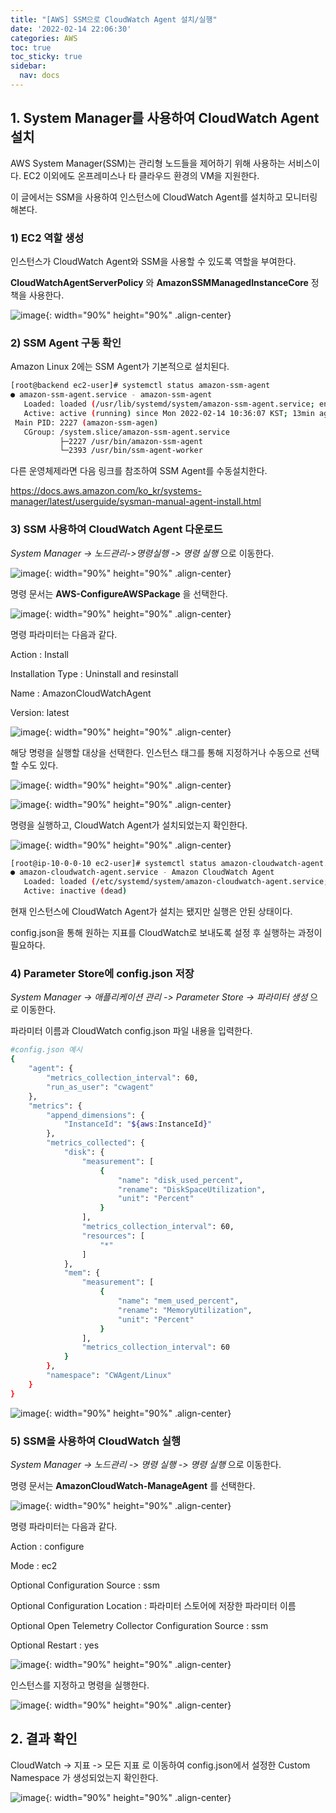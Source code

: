 ```yaml
---
title: "[AWS] SSM으로 CloudWatch Agent 설치/실행"
date: '2022-02-14 22:06:30'
categories: AWS
toc: true
toc_sticky: true
sidebar:
  nav: docs
---
```

## 1. System Manager를 사용하여 CloudWatch Agent 설치

AWS System Manager(SSM)는 관리형 노드들을 제어하기 위해 사용하는 서비스이다. EC2 이외에도 온프레미스나 타 클라우드 환경의 VM을 지원한다.

이 글에서는 SSM을 사용하여 인스턴스에 CloudWatch Agent를 설치하고 모니터링 해본다.



### 1) EC2 역할 생성

인스턴스가 CloudWatch Agent와 SSM을 사용할 수 있도록 역할을 부여한다. 

**CloudWatchAgentServerPolicy** 와 **AmazonSSMManagedInstanceCore** 정책을 사용한다.

![image](https://user-images.githubusercontent.com/60495897/153786251-8133f458-465c-43a4-8386-93f216de954b.png){: width="90%" height="90%" .align-center}



### 2) SSM Agent 구동 확인

Amazon Linux 2에는 SSM Agent가 기본적으로 설치된다. 

```bash
[root@backend ec2-user]# systemctl status amazon-ssm-agent
● amazon-ssm-agent.service - amazon-ssm-agent
   Loaded: loaded (/usr/lib/systemd/system/amazon-ssm-agent.service; enabled; vendor preset: enabled)
   Active: active (running) since Mon 2022-02-14 10:36:07 KST; 13min ago
 Main PID: 2227 (amazon-ssm-agen)
   CGroup: /system.slice/amazon-ssm-agent.service
           ├─2227 /usr/bin/amazon-ssm-agent
           └─2393 /usr/bin/ssm-agent-worker

```

다른 운영체제라면 다음 링크를 참조하여 SSM Agent를 수동설치한다.

https://docs.aws.amazon.com/ko_kr/systems-manager/latest/userguide/sysman-manual-agent-install.html





### 3) SSM 사용하여 CloudWatch Agent 다운로드

*System Manager -> 노드관리->명령실행 -> 명령 실행*  으로 이동한다.

![image](https://user-images.githubusercontent.com/60495897/153787463-a8a7dc4b-18ce-4616-82bc-af6d463608fe.png){: width="90%" height="90%" .align-center}



명령 문서는 **AWS-ConfigureAWSPackage** 을 선택한다.

![image](https://user-images.githubusercontent.com/60495897/153788378-eed4a1a0-2c7e-47aa-9559-29b792272ecb.png){: width="90%" height="90%" .align-center}



명령 파라미터는 다음과 같다.

Action : Install

Installation Type : Uninstall and resinstall

Name : AmazonCloudWatchAgent

Version: latest

![image](https://user-images.githubusercontent.com/60495897/153789675-8cf7fe85-a45c-4f27-8725-cc8eb929a9e3.png){: width="90%" height="90%" .align-center}



해당 명령을 실행할 대상을 선택한다. 인스턴스 태그를 통해 지정하거나 수동으로 선택할 수도 있다.

![image](https://user-images.githubusercontent.com/60495897/154063221-067d3bfc-e49a-4945-a390-9e518b9a7be6.png){: width="90%" height="90%" .align-center}

![image](https://user-images.githubusercontent.com/60495897/154063528-d3eb7841-eab4-4292-8d20-508d6d916454.png){: width="90%" height="90%" .align-center}



명령을 실행하고, CloudWatch Agent가 설치되었는지 확인한다.

![image](https://user-images.githubusercontent.com/60495897/153973854-a9457e28-85f0-4a12-a83f-71245287e2e3.png){: width="90%" height="90%" .align-center}

```bash
[root@ip-10-0-0-10 ec2-user]# systemctl status amazon-cloudwatch-agent.service
● amazon-cloudwatch-agent.service - Amazon CloudWatch Agent
   Loaded: loaded (/etc/systemd/system/amazon-cloudwatch-agent.service; disabled; vendor preset: disabled)
   Active: inactive (dead)
```



 현재 인스턴스에 CloudWatch Agent가 설치는 됐지만 실행은 안된 상태이다. 

config.json을 통해 원하는 지표를 CloudWatch로 보내도록 설정 후 실행하는 과정이 필요하다.



### 4) Parameter Store에 config.json 저장

*System Manager -> 애플리케이션 관리 -> Parameter Store -> 파라미터 생성* 으로 이동한다.

파라미터 이름과 CloudWatch config.json 파일 내용을 입력한다.

```bash
#config.json 예시
{
    "agent": {
        "metrics_collection_interval": 60,
        "run_as_user": "cwagent"
    },
    "metrics": {
        "append_dimensions": {
            "InstanceId": "${aws:InstanceId}"
        },
        "metrics_collected": {
            "disk": {
                "measurement": [
                    {
                        "name": "disk_used_percent",
                        "rename": "DiskSpaceUtilization",
                        "unit": "Percent"
                    }   
                ],
                "metrics_collection_interval": 60,
                "resources": [
                    "*"
                ]
            },
            "mem": {
                "measurement": [
                    {
                        "name": "mem_used_percent",
                        "rename": "MemoryUtilization",
                        "unit": "Percent"
                    }
                ],
                "metrics_collection_interval": 60
            }
        },
        "namespace": "CWAgent/Linux"
    }
}
```

![image](https://user-images.githubusercontent.com/60495897/154065264-6d067c22-f130-4a6d-bdfb-19b8d7983856.png){: width="90%" height="90%" .align-center}



### 5) SSM을 사용하여 CloudWatch 실행

*System Manager -> 노드관리 -> 명령 실행 -> 명령 실행* 으로 이동한다.

명령 문서는 **AmazonCloudWatch-ManageAgent** 를 선택한다.

![image](https://user-images.githubusercontent.com/60495897/153802268-de7e5f05-7c02-4bff-8967-53ac545ab25e.png){: width="90%" height="90%" .align-center}



명령 파라미터는 다음과 같다.

Action : configure

Mode : ec2

Optional Configuration Source : ssm

Optional Configuration Location : 파라미터 스토어에 저장한 파라미터 이름

Optional Open Telemetry Collector Configuration Source : ssm

Optional Restart : yes

![image](https://user-images.githubusercontent.com/60495897/154066347-ce90ceaf-dc1d-4b91-b4bf-e06fab75fdf9.png){: width="90%" height="90%" .align-center}



인스턴스를 지정하고 명령을 실행한다.



![image](https://user-images.githubusercontent.com/60495897/153974950-66bdabd7-1abf-4585-8fce-22192d65adb2.png){: width="90%" height="90%" .align-center}





## 2. 결과 확인

CloudWatch -> 지표 -> 모든 지표 로 이동하여 config.json에서 설정한 Custom Namespace 가 생성되었는지 확인한다.

![image](https://user-images.githubusercontent.com/60495897/154067456-16f3c369-cd2f-4d03-87cb-9c9b77516460.png){: width="90%" height="90%" .align-center}